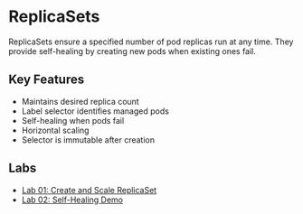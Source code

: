 # ReplicaSets

ReplicaSets ensure a specified number of pod replicas run at any time. They provide self-healing by creating new pods when existing ones fail.

## Key Features

- Maintains desired replica count
- Label selector identifies managed pods
- Self-healing when pods fail
- Horizontal scaling
- Selector is immutable after creation

## Labs

- [Lab 01: Create and Scale ReplicaSet](labs/lab-01.md)
- [Lab 02: Self-Healing Demo](labs/lab-02.md)
